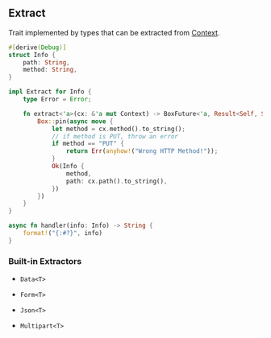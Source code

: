 ## Extract

Trait implemented by types that can be extracted from [Context](context.md).

```rust
#[derive(Debug)]
struct Info {
    path: String,
    method: String,
}

impl Extract for Info {
    type Error = Error;

    fn extract<'a>(cx: &'a mut Context) -> BoxFuture<'a, Result<Self, Self::Error>> {
        Box::pin(async move {
            let method = cx.method().to_string();
            // if method is PUT, throw an error
            if method == "PUT" {
                return Err(anyhow!("Wrong HTTP Method!"));
            }
            Ok(Info {
                method,
                path: cx.path().to_string(),
            })
        })
    }
}

async fn handler(info: Info) -> String {
    format!("{:#?}", info)
}
```

### Built-in Extractors

* `Data<T>`

* `Form<T>`

* `Json<T>`

* `Multipart<T>`
